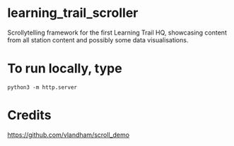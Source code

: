 # learning_trail_scroller
Scrollytelling framework for the first Learning Trail HQ, showcasing content from all station content and possibly some data visualisations.

# To run locally, type
`python3 -m http.server`


# Credits
https://github.com/vlandham/scroll_demo